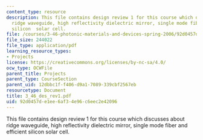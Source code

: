 ```yaml
---
content_type: resource
description: This file contains design review 1 for this course which discusses about
  ridge waveguide, high reflectivity dielectric mirror, single mode fiber and efficient
  silicon  solar cell.
file: /courses/3-46-photonic-materials-and-devices-spring-2006/92d0457de1ee6af34e96c6eec2e42096_3_46_des_rev1.pdf
file_size: 244022
file_type: application/pdf
learning_resource_types:
- Projects
license: https://creativecommons.org/licenses/by-nc-sa/4.0/
ocw_type: OCWFile
parent_title: Projects
parent_type: CourseSection
parent_uid: 12dbbc1f-f406-d9a1-7089-339cbf2567eb
resourcetype: Document
title: 3_46_des_rev1.pdf
uid: 92d0457d-e1ee-6af3-4e96-c6eec2e42096
---
```

This file contains design review 1 for this course which discusses about ridge waveguide, high reflectivity dielectric mirror, single mode fiber and efficient silicon  solar cell.
